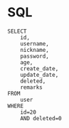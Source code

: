 # SQL

    SELECT
        id,
        username,
        nickname,
        password,
        age,
        create_date,
        update_date,
        deleted,
        remarks 
    FROM
        user 
    WHERE
        id=20 
        AND deleted=0